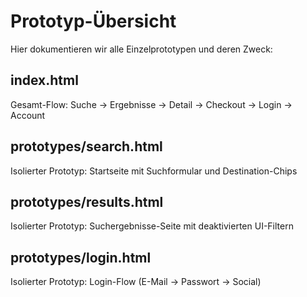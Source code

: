# Prototyp-Übersicht

Hier dokumentieren wir alle Einzelprototypen und deren Zweck:

## index.html
Gesamt-Flow: Suche → Ergebnisse → Detail → Checkout → Login → Account

## prototypes/search.html
Isolierter Prototyp: Startseite mit Suchformular und Destination-Chips

## prototypes/results.html
Isolierter Prototyp: Suchergebnisse-Seite mit deaktivierten UI-Filtern

## prototypes/login.html
Isolierter Prototyp: Login-Flow (E-Mail → Passwort → Social)

